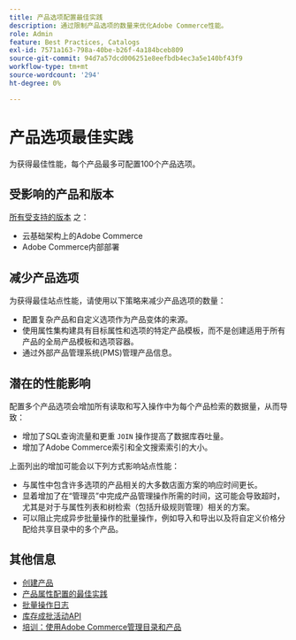 ```yaml
---
title: 产品选项配置最佳实践
description: 通过限制产品选项的数量来优化Adobe Commerce性能。
role: Admin
feature: Best Practices, Catalogs
exl-id: 7571a163-798a-40be-b26f-4a184bceb809
source-git-commit: 94d7a57dcd006251e8eefbdb4ec3a5e140bf43f9
workflow-type: tm+mt
source-wordcount: '294'
ht-degree: 0%

---
```


# 产品选项最佳实践

为获得最佳性能，每个产品最多可配置100个产品选项。

## 受影响的产品和版本

[所有受支持的版本](../../../release/versions.md) 之：

- 云基础架构上的Adobe Commerce
- Adobe Commerce内部部署

## 减少产品选项

为获得最佳站点性能，请使用以下策略来减少产品选项的数量：

- 配置复杂产品和自定义选项作为产品变体的来源。
- 使用属性集构建具有目标属性和选项的特定产品模板，而不是创建适用于所有产品的全局产品模板和选项容器。
- 通过外部产品管理系统(PMS)管理产品信息。

## 潜在的性能影响

配置多个产品选项会增加所有读取和写入操作中为每个产品检索的数据量，从而导致：

- 增加了SQL查询流量和更重 `JOIN` 操作提高了数据库吞吐量。
- 增加了Adobe Commerce索引和全文搜索索引的大小。

上面列出的增加可能会以下列方式影响站点性能：

- 与属性中包含许多选项的产品相关的大多数店面方案的响应时间更长。
- 显着增加了在“管理员”中完成产品管理操作所需的时间，这可能会导致超时，尤其是对于与属性列表和树检索（包括升级规则管理）相关的方案。
- 可以阻止完成异步批量操作的批量操作，例如导入和导出以及将自定义价格分配给共享目录中的多个产品。

## 其他信息

- [创建产品](https://experienceleague.adobe.com/docs/commerce-admin/catalog/products/product-create.html)
- [产品属性配置的最佳实践](product-attributes-and-options.md)
- [批量操作日志](https://docs.magento.com/user-guide/system/action-log-bulk-actions.html)
- [库存成批活动API](https://developer.adobe.com/commerce/webapi/rest/inventory/bulk-inventory/)
- [培训：使用Adobe Commerce管理目录和产品](https://learning.adobe.com/catalog/adobe_commerce/cours000000000098643.html)
